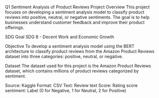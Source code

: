 Q1 Sentiment Analysis of Product Reviews
Project Overview
This project focuses on developing a sentiment analysis model to classify product reviews into positive, neutral, or negative sentiments. The goal is to help businesses understand customer feedback and improve their product offerings.

SDG Goal
SDG 8 - Decent Work and Economic Growth

Objective
To develop a sentiment analysis model using the BERT architecture to classify product reviews from the Amazon Product Reviews dataset into three categories: positive, neutral, or negative.

Dataset
The dataset used for this project is the Amazon Product Reviews dataset, which contains millions of product reviews categorized by sentiment.

Source: Kaggle
Format: CSV
Text: Review text
Score: Rating score
sentiment: Label (0 for Negative, 1 for Neutral, 2 for Positive)
